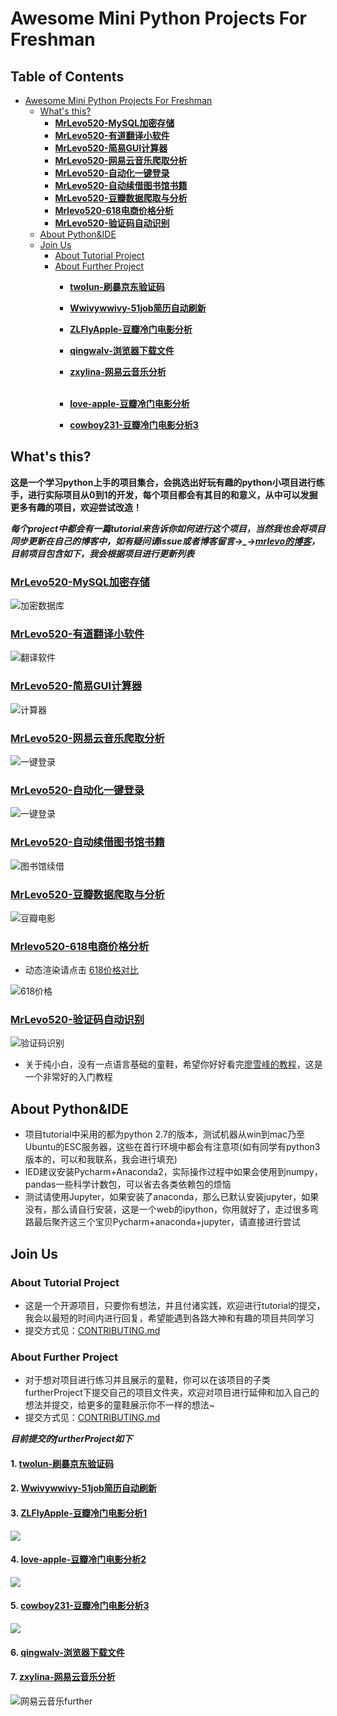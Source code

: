 # Awesome Mini Python Projects For Freshman

Table of Contents
-----------------

   * [Awesome Mini Python Projects For Freshman](#awesome-mini-python-projects-for-freshman)
      * [What's this?](#whats-this)
         * [<a href="https://github.com/MrLevo520/Mini-Python-Project/tree/master/MrLevo520-MySQL加密存储"><strong>MrLevo520-MySQL加密存储</strong></a>](#mrlevo520-mysql加密存储)
         * [<a href="https://github.com/MrLevo520/Mini-Python-Project/tree/master/MrLevo520-有道翻译小软件"><strong>MrLevo520-有道翻译小软件</strong></a>](#mrlevo520-有道翻译小软件)
         * [<a href="https://github.com/MrLevo520/Mini-Python-Project/tree/master/MrLevo520-简易GUI计算器"><strong>MrLevo520-简易GUI计算器</strong></a>](#mrlevo520-简易gui计算器)
         * [<a href="https://github.com/MrLevo520/Mini-Python-Project/tree/master/MrLevo520-网易云音乐爬取分析"><strong>MrLevo520-网易云音乐爬取分析</strong></a>](#mrlevo520-网易云音乐爬取分析)
         * [<a href="https://github.com/MrLevo520/Mini-Python-Project/tree/master/MrLevo520-自动化一键登录"><strong>MrLevo520-自动化一键登录</strong></a>](#mrlevo520-自动化一键登录)
         * [<a href="https://github.com/MrLevo520/Mini-Python-Project/tree/master/MrLevo520-自动续借图书馆书籍"><strong>MrLevo520-自动续借图书馆书籍</strong></a>](#mrlevo520-自动续借图书馆书籍)
         * [<a href="https://github.com/MrLevo520/Mini-Python-Project/tree/master/MrLevo520-豆瓣数据爬取与分析"><strong>MrLevo520-豆瓣数据爬取与分析</strong></a>](#mrlevo520-豆瓣数据爬取与分析)
         * [<a href="https://github.com/MrLevo520/Mini-Python-Project/tree/master/MrLevo520-618电商价格分析"><strong>Mrlevo520-618电商价格分析</strong></a>](#mrlevo520-618电商价格分析)
         * [<a href="https://github.com/MrLevo520/Mini-Python-Project/tree/master/MrLevo520-验证码自动识别"><strong>MrLevo520-验证码自动识别</strong></a>](#mrlevo520-验证码自动识别)
      * [About Python&amp;IDE](#about-pythonide)
      * [Join Us](#join-us)
         * [About Tutorial Project](#about-tutorial-project)
         * [About Further Project](#about-further-project)
            * [<a href="https://github.com/MrLevo520/Mini-Python-Project/tree/master/MrLevo520-验证码自动识别/furtherProject/twolun-刷暴京东验证码"><strong>twolun-刷暴京东验证码</strong></a>](#twolun-刷暴京东验证码)
            * [<a href="https://github.com/MrLevo520/Mini-Python-Project/tree/master/MrLevo520-自动化一键登录/furtherProject/wwivywwivy-51job"><strong>Wwivywwivy-51job简历自动刷新</strong></a>](#wwivywwivy-51job简历自动刷新)
            * [<a href="https://github.com/MrLevo520/Mini-Python-Project/tree/master/MrLevo520-豆瓣数据爬取与分析/furtherProject/ZLFlyApple-douban"><strong>ZLFlyApple-豆瓣冷门电影分析</strong></a>](#zlflyapple-豆瓣冷门电影分析)
            * [<a href="https://github.com/MrLevo520/Mini-Python-Project/tree/master/MrLevo520-自动续借图书馆书籍/furtherProject/qingwalv-AutodownloadCSVfile"><strong>qingwalv-浏览器下载文件</strong></a>](#qingwalv-浏览器下载文件)
            * [<a href="https://github.com/MrLevo520/Mini-Python-Project/blob/master/MrLevo520-网易云音乐爬取分析/furtherProject/zxylina-网易云音乐爬取分析/zxylina-网易云音乐爬取分析.md"><strong>zxylina-网易云音乐分析</strong></a>](#zxylina-网易云音乐分析)            
           
           * [<a href="https://github.com/MrLevo520/Mini-Python-Project/tree/master/MrLevo520-%E8%B1%86%E7%93%A3%E6%95%B0%E6%8D%AE%E7%88%AC%E5%8F%96%E4%B8%8E%E5%88%86%E6%9E%90/furtherProject/love-apple-%E8%B1%86%E7%93%A3%E5%86%B7%E9%97%A8%E7%94%B5%E5%BD%B1%E5%88%86%E6%9E%90"><strong>love-apple-豆瓣冷门电影分析</strong></a>](#love-apple-豆瓣冷门电影分析2)
           
           * [<a href="https://github.com/MrLevo520/Mini-Python-Project/tree/master/MrLevo520-%E8%B1%86%E7%93%A3%E6%95%B0%E6%8D%AE%E7%88%AC%E5%8F%96%E4%B8%8E%E5%88%86%E6%9E%90/furtherProject/cowboy231-DouBan"><strong>cowboy231-豆瓣冷门电影分析3</strong></a>](#cowboy231-豆瓣冷门电影分析3)

## What's this?

​	**这是一个学习python上手的项目集合，会挑选出好玩有趣的python小项目进行练手，进行实际项目从0到1的开发，每个项目都会有其目的和意义，从中可以发掘更多有趣的项目，欢迎尝试改造！**

​	***每个project中都会有一篇tutorial来告诉你如何进行这个项目，当然我也会将项目同步更新在自己的博客中，如有疑问请issue或者博客留言→_→[mrlevo的博客](http://blog.csdn.net/mrlevo520/article)，目前项目包含如下，我会根据项目进行更新列表***
### [**MrLevo520-MySQL加密存储**](https://github.com/MrLevo520/Mini-Python-Project/tree/master/MrLevo520-MySQL%E5%8A%A0%E5%AF%86%E5%AD%98%E5%82%A8)

![加密数据库](ImageStore/加密数据库.jpg)

### [**MrLevo520-有道翻译小软件**](https://github.com/MrLevo520/Mini-Python-Project/tree/master/MrLevo520-%E6%9C%89%E9%81%93%E7%BF%BB%E8%AF%91%E5%B0%8F%E8%BD%AF%E4%BB%B6)

![翻译软件](ImageStore/翻译软件.png)

### [**MrLevo520-简易GUI计算器**](https://github.com/MrLevo520/Mini-Python-Project/tree/master/MrLevo520-%E7%AE%80%E6%98%93GUI%E8%AE%A1%E7%AE%97%E5%99%A8)

![计算器](ImageStore/计算器.png)

### [**MrLevo520-网易云音乐爬取分析**](https://github.com/MrLevo520/Mini-Python-Project/tree/master/MrLevo520-%E7%BD%91%E6%98%93%E4%BA%91%E9%9F%B3%E4%B9%90%E7%88%AC%E5%8F%96%E5%88%86%E6%9E%90)

![一键登录](ImageStore/网易云音乐.png)

### [**MrLevo520-自动化一键登录**](https://github.com/MrLevo520/Mini-Python-Project/tree/master/MrLevo520-%E8%87%AA%E5%8A%A8%E5%8C%96%E4%B8%80%E9%94%AE%E7%99%BB%E5%BD%95)

![一键登录](ImageStore/一键登录.gif)

### [**MrLevo520-自动续借图书馆书籍**](https://github.com/MrLevo520/Mini-Python-Project/tree/master/MrLevo520-%E8%87%AA%E5%8A%A8%E7%BB%AD%E5%80%9F%E5%9B%BE%E4%B9%A6%E9%A6%86%E4%B9%A6%E7%B1%8D)

![图书馆续借](ImageStore/图书馆续借.gif)

### [**MrLevo520-豆瓣数据爬取与分析**](https://github.com/MrLevo520/Mini-Python-Project/tree/master/MrLevo520-%E8%B1%86%E7%93%A3%E6%95%B0%E6%8D%AE%E7%88%AC%E5%8F%96%E4%B8%8E%E5%88%86%E6%9E%90)

![豆瓣电影](ImageStore/豆瓣电影.jpeg)

### [**Mrlevo520-618电商价格分析**](https://github.com/MrLevo520/Mini-Python-Project/tree/master/MrLevo520-618%E7%94%B5%E5%95%86%E4%BB%B7%E6%A0%BC%E5%88%86%E6%9E%90) 

- 动态渲染请点击 [618价格对比](https://mrlevo520.github.io/Mini-Python-Project/MrLevo520-618%E7%94%B5%E5%95%86%E4%BB%B7%E6%A0%BC%E5%88%86%E6%9E%90/showData/618echarts_show.html)

![618价格](ImageStore/618价格.png)

### [**MrLevo520-验证码自动识别**](https://github.com/MrLevo520/Mini-Python-Project/tree/master/MrLevo520-%E9%AA%8C%E8%AF%81%E7%A0%81%E8%87%AA%E5%8A%A8%E8%AF%86%E5%88%AB)

![验证码识别](ImageStore/验证码识别.gif)

- 关于纯小白，没有一点语言基础的童鞋，希望你好好看完[廖雪峰的教程](https://www.liaoxuefeng.com/wiki/001374738125095c955c1e6d8bb493182103fac9270762a000)，这是一个非常好的入门教程




## About Python&IDE

- 项目tutorial中采用的都为python 2.7的版本，测试机器从win到mac乃至Ubuntu的ESC服务器，这些在首行环境中都会有注意项(如有同学有python3版本的，可以和我联系，我会进行填充)
- IED建议安装Pycharm+Anaconda2，实际操作过程中如果会使用到numpy，pandas一些科学计数包，可以省去各类依赖包的烦恼
- 测试请使用Jupyter，如果安装了anaconda，那么已默认安装jupyter，如果没有，那么请自行安装，这是一个web的ipython，你用就好了，走过很多弯路最后聚齐这三个宝贝Pycharm+anaconda+jupyter，请直接进行尝试




## Join Us

### About Tutorial Project

- 这是一个开源项目，只要你有想法，并且付诸实践，欢迎进行tutorial的提交，我会以最短的时间内进行回复，希望能遇到各路大神和有趣的项目共同学习
- 提交方式见：[CONTRIBUTING.md](https://github.com/MrLevo520/Mini-Python-Project/blob/master/CONTRIBUTING.md)

### About Further Project

- 对于想对项目进行练习并且展示的童鞋，你可以在该项目的子类furtherProject下提交自己的项目文件夹，欢迎对项目进行延伸和加入自己的想法并提交，给更多的童鞋展示你不一样的想法~
- 提交方式见：[CONTRIBUTING.md](https://github.com/MrLevo520/Mini-Python-Project/blob/master/CONTRIBUTING.md)

***目前提交的furtherProject如下***

#### 1. [**twolun-刷暴京东验证码**](https://github.com/MrLevo520/Mini-Python-Project/tree/master/MrLevo520-%E9%AA%8C%E8%AF%81%E7%A0%81%E8%87%AA%E5%8A%A8%E8%AF%86%E5%88%AB/furtherProject/twolun-%E5%88%B7%E6%9A%B4%E4%BA%AC%E4%B8%9C%E9%AA%8C%E8%AF%81%E7%A0%81)

#### 2. [**Wwivywwivy-51job简历自动刷新**](https://github.com/MrLevo520/Mini-Python-Project/tree/master/MrLevo520-%E8%87%AA%E5%8A%A8%E5%8C%96%E4%B8%80%E9%94%AE%E7%99%BB%E5%BD%95/furtherProject/wwivywwivy-51job)

#### 3. [**ZLFlyApple-豆瓣冷门电影分析1**](https://github.com/MrLevo520/Mini-Python-Project/tree/master/MrLevo520-%E8%B1%86%E7%93%A3%E6%95%B0%E6%8D%AE%E7%88%AC%E5%8F%96%E4%B8%8E%E5%88%86%E6%9E%90/furtherProject/ZLFlyApple-douban)

![](https://raw.githubusercontent.com/ZLFlyApple/DTTest/master/%E5%86%B7%E9%97%A8%E4%BD%B3%E7%89%87top400%E5%B9%B4%E4%BB%A3%E5%88%86%E5%B8%83.png)

#### 4. [**love-apple-豆瓣冷门电影分析2**](https://github.com/MrLevo520/Mini-Python-Project/tree/master/MrLevo520-%E8%B1%86%E7%93%A3%E6%95%B0%E6%8D%AE%E7%88%AC%E5%8F%96%E4%B8%8E%E5%88%86%E6%9E%90/furtherProject/love-apple-%E8%B1%86%E7%93%A3%E5%86%B7%E9%97%A8%E7%94%B5%E5%BD%B1%E5%88%86%E6%9E%90)

![](https://github.com/MrLevo520/Mini-Python-Project/blob/master/MrLevo520-%E8%B1%86%E7%93%A3%E6%95%B0%E6%8D%AE%E7%88%AC%E5%8F%96%E4%B8%8E%E5%88%86%E6%9E%90/furtherProject/love-apple-%E8%B1%86%E7%93%A3%E5%86%B7%E9%97%A8%E7%94%B5%E5%BD%B1%E5%88%86%E6%9E%90/1.PNG)

#### 5. [**cowboy231-豆瓣冷门电影分析3**](https://github.com/MrLevo520/Mini-Python-Project/tree/master/MrLevo520-%E8%B1%86%E7%93%A3%E6%95%B0%E6%8D%AE%E7%88%AC%E5%8F%96%E4%B8%8E%E5%88%86%E6%9E%90/furtherProject/cowboy231-DouBan)

![](https://raw.githubusercontent.com/cowboy231/Mini-Python-Project/master/MrLevo520-%E8%B1%86%E7%93%A3%E6%95%B0%E6%8D%AE%E7%88%AC%E5%8F%96%E4%B8%8E%E5%88%86%E6%9E%90/furtherProject/cowboy231-DouBan/img/195451.png)

#### 6. [**qingwalv-浏览器下载文件**](https://github.com/MrLevo520/Mini-Python-Project/tree/master/MrLevo520-%E8%87%AA%E5%8A%A8%E7%BB%AD%E5%80%9F%E5%9B%BE%E4%B9%A6%E9%A6%86%E4%B9%A6%E7%B1%8D/furtherProject/qingwalv-AutodownloadCSVfile)

#### 7. [**zxylina-网易云音乐分析**](https://github.com/MrLevo520/Mini-Python-Project/blob/master/MrLevo520-%E7%BD%91%E6%98%93%E4%BA%91%E9%9F%B3%E4%B9%90%E7%88%AC%E5%8F%96%E5%88%86%E6%9E%90/furtherProject/zxylina-%E7%BD%91%E6%98%93%E4%BA%91%E9%9F%B3%E4%B9%90%E7%88%AC%E5%8F%96%E5%88%86%E6%9E%90/zxylina-%E7%BD%91%E6%98%93%E4%BA%91%E9%9F%B3%E4%B9%90%E7%88%AC%E5%8F%96%E5%88%86%E6%9E%90.md)

![网易云音乐further](ImageStore/网易云音乐further.png)
